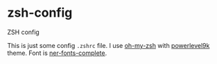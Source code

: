 # zsh-config
ZSH config

This is just some config `.zshrc` file. I use [oh-my-zsh](https://github.com/robbyrussell/oh-my-zsh "Oh my zsh") with [powerlevel9k](https://github.com/bhilburn/powerlevel9k "Powerlevel9k") theme. Font is [ner-fonts-complete](https://nerdfonts.com "Nerd Fonts").
